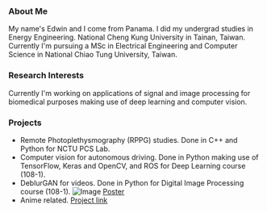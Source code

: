 ### About Me

My name's Edwin and I come from Panama. I did my undergrad studies in Energy Engineering. National Cheng Kung University in Tainan, Taiwan.
Currently I'm pursuing a MSc in Electrical Engineering and Computer Science in National Chiao Tung University, Taiwan.

### Research Interests

Currently I'm working on applications of signal and image processing for biomedical purposes making use of deep learning and computer vision.

### Projects

- Remote Photoplethysmography (RPPG) studies. Done in C++ and Python for NCTU PCS Lab.
- Computer vision for autonomous driving. Done in Python making use of TensorFlow, Keras and OpenCV, and ROS for Deep Learning course (108-1).
- DeblurGAN for videos. Done in Python for Digital Image Processing course (108-1). ![Image]("files/dip_deblurgan_demo.jpg") [Poster]("files/dip_deblurgan_poster.pdf")
- Anime related. [Project link](https://arkel23.github.io/subpages/anime.md)